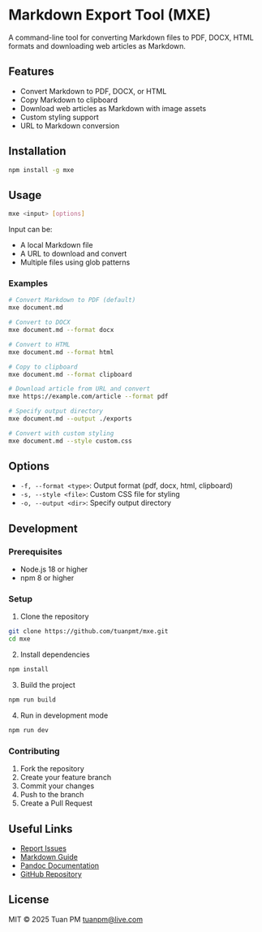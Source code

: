 # Markdown Export Tool (MXE)

A command-line tool for converting Markdown files to PDF, DOCX, HTML formats and downloading web articles as Markdown.

## Features

- Convert Markdown to PDF, DOCX, or HTML
- Copy Markdown to clipboard
- Download web articles as Markdown with image assets
- Custom styling support
- URL to Markdown conversion

## Installation

```bash
npm install -g mxe
```

## Usage

```bash
mxe <input> [options]
```

Input can be:

- A local Markdown file
- A URL to download and convert
- Multiple files using glob patterns

### Examples

```bash
# Convert Markdown to PDF (default)
mxe document.md

# Convert to DOCX
mxe document.md --format docx

# Convert to HTML
mxe document.md --format html

# Copy to clipboard
mxe document.md --format clipboard

# Download article from URL and convert
mxe https://example.com/article --format pdf

# Specify output directory
mxe document.md --output ./exports

# Convert with custom styling
mxe document.md --style custom.css
```

## Options

- `-f, --format <type>`: Output format (pdf, docx, html, clipboard)
- `-s, --style <file>`: Custom CSS file for styling
- `-o, --output <dir>`: Specify output directory

## Development

### Prerequisites

- Node.js 18 or higher
- npm 8 or higher

### Setup

1. Clone the repository

```bash
git clone https://github.com/tuanpmt/mxe.git
cd mxe
```

2. Install dependencies

```bash
npm install
```

3. Build the project

```bash
npm run build
```

4. Run in development mode

```bash
npm run dev
```

### Contributing

1. Fork the repository
2. Create your feature branch
3. Commit your changes
4. Push to the branch
5. Create a Pull Request

## Useful Links

- [Report Issues](https://github.com/tuanpmt/mxe/issues)
- [Markdown Guide](https://www.markdownguide.org/)
- [Pandoc Documentation](https://pandoc.org/MANUAL.html)
- [GitHub Repository](https://github.com/tuanpmt/mxe)

## License

MIT © 2025 Tuan PM <tuanpm@live.com>
